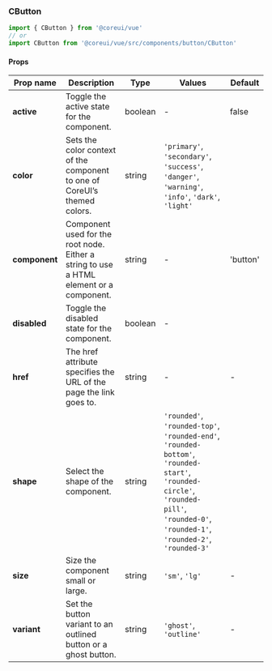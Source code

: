 ### CButton

```jsx
import { CButton } from '@coreui/vue'
// or
import CButton from '@coreui/vue/src/components/button/CButton'
```

#### Props

| Prop name     | Description                                                                             | Type    | Values                                                                                                                                                                                 | Default  |
| ------------- | --------------------------------------------------------------------------------------- | ------- | -------------------------------------------------------------------------------------------------------------------------------------------------------------------------------------- | -------- |
| **active**    | Toggle the active state for the component.                                              | boolean | -                                                                                                                                                                                      | false    |
| **color**     | Sets the color context of the component to one of CoreUI’s themed colors.               | string  | `'primary'`, `'secondary'`, `'success'`, `'danger'`, `'warning'`, `'info'`, `'dark'`, `'light'`                                                                                        |          |
| **component** | Component used for the root node. Either a string to use a HTML element or a component. | string  | -                                                                                                                                                                                      | 'button' |
| **disabled**  | Toggle the disabled state for the component.                                            | boolean | -                                                                                                                                                                                      |          |
| **href**      | The href attribute specifies the URL of the page the link goes to.                      | string  | -                                                                                                                                                                                      | -        |
| **shape**     | Select the shape of the component.                                                      | string  | `'rounded'`, `'rounded-top'`, `'rounded-end'`, `'rounded-bottom'`, `'rounded-start'`, `'rounded-circle'`, `'rounded-pill'`, `'rounded-0'`, `'rounded-1'`, `'rounded-2'`, `'rounded-3'` |          |
| **size**      | Size the component small or large.                                                      | string  | `'sm'`, `'lg'`                                                                                                                                                                         | -        |
| **variant**   | Set the button variant to an outlined button or a ghost button.                         | string  | `'ghost'`, `'outline'`                                                                                                                                                                 | -        |

